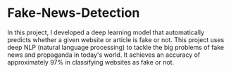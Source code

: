 # Fake-News-Detection
In this project, I developed a deep learning model that automatically predicts whether a given website or article is fake or not. This project uses deep NLP (natural language processing) to tackle the big problems of fake news and propaganda in today's world. It achieves an accuracy of approximately 97% in classifying websites as fake or not.
